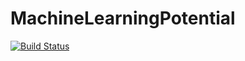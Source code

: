 # MachineLearningPotential

[![Build Status](https://github.com/grayseff/MachineLearningPotential.jl/actions/workflows/CI.yml/badge.svg?branch=main)](https://github.com/grayseff/MachineLearningPotential.jl/actions/workflows/CI.yml?query=branch%3Amain)
